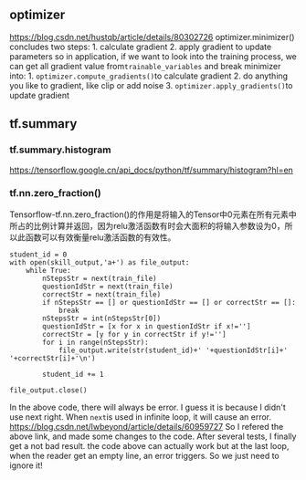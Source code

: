 ## optimizer
https://blog.csdn.net/hustqb/article/details/80302726
optimizer.minimizer() concludes two steps:
    1. calculate gradient
    2. apply gradient to update parameters
so in application, if we want to look into the training process, we can get all gradient value from```trainable_variables```
and break minimizer into:
    1. ```optimizer.compute_gradients()```to calculate gradient
    2. do anything you like to gradient, like clip or add noise
    3. ```optimizer.apply_gradients()```to update gradient

## tf.summary
### tf.summary.histogram
https://tensorflow.google.cn/api_docs/python/tf/summary/histogram?hl=en

### tf.nn.zero_fraction()
Tensorflow-tf.nn.zero_fraction()的作用是将输入的Tensor中0元素在所有元素中所占的比例计算并返回，因为relu激活函数有时会大面积的将输入参数设为0，所以此函数可以有效衡量relu激活函数的有效性。

```
student_id = 0
with open(skill_output,'a+') as file_output:
    while True:
        nStepsStr = next(train_file)
        questionIdStr = next(train_file)
        correctStr = next(train_file)
        if nStepsStr == [] or questionIdStr == [] or correctStr == []:
            break
        nStepsStr = int(nStepsStr[0])
        questionIdStr = [x for x in questionIdStr if x!='']
        correctStr = [y for y in correctStr if y!='']
        for i in range(nStepsStr):
            file_output.write(str(student_id)+' '+questionIdStr[i]+' '+correctStr[i]+'\n')

        student_id += 1

file_output.close()
```
In the above code, there will always be error. I guess it is because I didn't use next right. When ```next```is used in infinite loop, it will cause an error. 
https://blog.csdn.net/lwbeyond/article/details/60959727
So I refered the above link, and made some changes to the code.
After several tests, I finally get a not bad result. the code above can actually work but at the last loop, when the reader get an empty line, an error triggers. So we just need to ignore it!